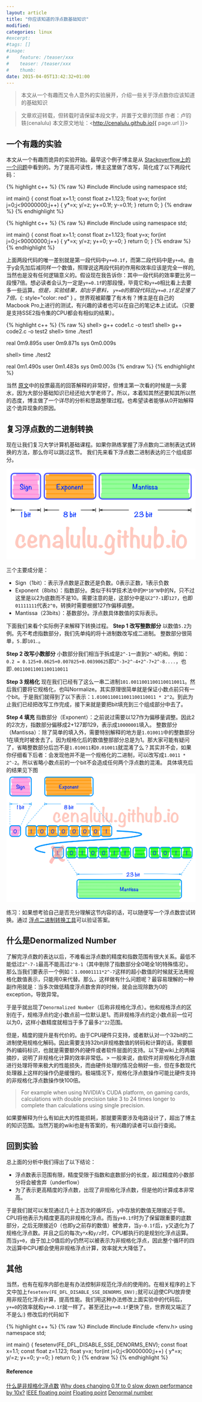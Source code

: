 ```yaml
---
layout: article
title: "你应该知道的浮点数基础知识"
modified:
categories: linux
#excerpt:
#tags: []
#image:
#    feature: /teaser/xxx
#    teaser: /teaser/xxx
#    thumb:
date: 2015-04-05T13:42:32+01:00
---
```



> 本文从一个有趣而又令人意外的实验展开，介绍一些关于浮点数你应该知道的基础知识


> 文章欢迎转载，但转载时请保留本段文字，并置于文章的顶部
> 作者：卢钧轶(cenalulu)
> 本文原文地址：<http://cenalulu.github.io{{ page.url }}>


## 一个有趣的实验

本文从一个有趣而诡异的实验开始。最早这个例子博主是从 [Stackoverflow上的一个问题](http://stackoverflow.com/questions/9314534/why-does-changing-0-1f-to-0-slow-down-performance-by-10x)中看到的。为了提高可读性，博主这里做了改写，简化成了以下两段代码：

{% highlight c++ %}
{% raw %}
#include <iostream>
#include <string>
using namespace std;

int main() {
    const float x=1.1;
    const float z=1.123;
    float y=x;
    for(int j=0;j<90000000;j++)
    {
        y*=x;
        y/=z;
        y+=0.1f;
        y-=0.1f;
    }
    return 0;
}
{% endraw %}
{% endhighlight %}

{% highlight c++ %}
{% raw %}
#include <iostream>
#include <string>
using namespace std;

int main() {
    const float x=1.1;
    const float z=1.123;
    float y=x;
    for(int j=0;j<90000000;j++)
    {
        y*=x;
        y/=z;
        y+=0;
        y-=0;
    }
    return 0;
}
{% endraw %}
{% endhighlight %}

上面两段代码的唯一差别就是第一段代码中`y+=0.1f`，而第二段代码中是`y+=0`。由于y会先加后减同样一个数值，照理说这两段代码的作用和效率应该是完全一样的,当然也是没有任何逻辑意义的。假设现在我告诉你：其中一段代码的效率要比另一段慢7倍。想必读者会认为一定是`y+=0.1f`的那段慢，毕竟它和`y+=0`相比看上去要多一些运算。*但是，实验结果，却出乎意料， `y+=0`的那段代码比`y+=0.1f`足足慢了7倍。*{: style="color: red" } 。世界观被颠覆了有木有？博主是在自己的Macbook Pro上进行的测试，有兴趣的读者也可以在自己的笔记本上试试。（只要是支持SSE2指令集的CPU都会有相似的结果）。

{% highlight c++ %}
{% raw %}
shell> g++ code1.c -o test1
shell> g++ code2.c -o test2
shell> time ./test1

real    0m9.895s
user    0m9.871s
sys     0m0.009s

shell> time ./test2

real    0m1.490s
user    0m1.483s
sys     0m0.003s
{% endraw %}
{% endhighlight %}

当然 [原文](http://stackoverflow.com/questions/9314534/why-does-changing-0-1f-to-0-slow-down-performance-by-10x)中的投票最高的回答解释的非常好，但博主第一次看的时候是一头雾水，因为大部分基础知识已经还给大学老师了。所以，本着知其然还要知其所以然的态度，博主做了一个详尽的分析和思路整理过程。也希望读者能够从0开始解释这个诡异现象的原因。


## 复习浮点数的二进制转换

现在让我们复习大学计算机基础课程。如果你熟练掌握了浮点数向二进制表达式转换的方法，那么你可以跳过这节。
我们先来看下浮点数二进制表达的三个组成部分。

![float_exponent](/images/linux/float/float.png)

三个主要成分是：

- Sign（1bit）：表示浮点数是正数还是负数。0表示正数，1表示负数
- Exponent（8bits）：指数部分。类似于科学技术法中的`M*10^N`中的N，只不过这里是以2为底数而不是10。需要注意的是，这部分中是以`2^7-1`即`127`，也即`01111111`代表`2^0`，转换时需要根据127作偏移调整。
- Mantissa（23bits）：基数部分。浮点数具体数值的实际表示。

下面我们来看个实际例子来解释下转换过程。
**Step 1 改写整数部分**
以数值`5.2`为例。先不考虑指数部分，我们先单纯的将十进制数改写成二进制。
整数部分很简单，`5.`即`101.`。

**Step 2 改写小数部分**
小数部分我们相当于拆成是`2^-1`一直到`2^-N`的和。例如：
`0.2 = 0.125+0.0625+0.007825+0.00390625`即`2^-3+2^-4+2^-7+2^-8....`，也即`.00110011001100110011`

**Step 3 规格化**
现在我们已经有了这么一串二进制`101.00110011001100110011`。然后我们要将它规格化，也叫Normalize。其实原理很简单就是保证小数点前只有一个bit。于是我们就得到了以下表示：`1.0100110011001100110011 * 2^2`。到此为止我们已经把改写工作完成，接下来就是要把bit填充到三个组成部分中去了。

**Step 4 填充**
指数部分（Exponent）：之前说过需要以127作为偏移量调整。因此2的2次方，指数部分偏移成2+127即129，表示成`10000001`填入。
整数部分（Mantissa）：除了简单的填入外，需要特别解释的地方是`1.010011`中的整数部分1在填充时被舍去了。因为规格化后的数值整部部分总是为1。那大家可能有疑问了，省略整数部分后岂不是`1.010011`和`0.010011`就混淆了么？其实并不会，如果你仔细看下后者：会发现他并不是一个规格化的二进制，可以改写成`1.0011 * 2^-2`。所以省略小数点前的一个bit不会造成任何两个浮点数的混淆。
具体填充后的结果见下图
![float_exponent](/images/linux/float/float2.png)

练习：如果想考验自己是否充分理解这节内容的话，可以随便写一个浮点数尝试转换。通过 [浮点二进制转换工具](http://www.h-schmidt.net/FloatConverter/IEEE754.html)可以验证答案。

## 什么是Denormalized Number

了解完浮点数的表达以后，不难看出浮点数的精度和指数范围有很大关系。最低不能低过`2^-7-1`最高不能高过`2^8-1`（其中剔除了指数部分全0喝全1的特殊情况）。那么当我们要表示一个例如：`1.00001111*2^-7`这样的超小数值的时候就无法用规格化数值表示，只能用0来代替。那么，这样做有什么问题呢？最容易理解的一种副作用就是：当多次做低精度浮点数舍弃的时候，就会出现除数为0的exception，导致异常。

于是乎就出现了`Denormalized Number`（后称非规格化浮点）。他和规格浮点的区别在于，规格浮点约定小数点前一位默认是1。而非规格浮点约定小数点前一位可以为0，这样小数精度就相当于多了最多`2^22`范围。

但是，精度的提升是有代价的。由于CPU硬件只支持，或者默认对一个32bit的二进制使用规格化解码。因此需要支持32bit非规格数值的转码和计算的话，需要额外的编码标识，也就是需要额外的硬件或者软件层面的支持。以下是wiki上的两端摘抄，说明了非规格化计算的效率非常低。> 一般来说，由软件对非规格化浮点数进行处理将带来极大的性能损失，而由硬件处理的情况会稍好一些，但在多数现代处理器上这样的操作仍是缓慢的。极端情况下，规格化浮点数操作可能比硬件支持的非规格化浮点数操作快100倍。

> For example when using NVIDIA's CUDA platform, on gaming cards, calculations with double precision take 3 to 24 times longer to complete than calculations using single precision.

如果要解释为什么有如此大的性能损耗，那就要需要涉及电路设计了，超出了博主的知识范围。当然万能的wiki也是有答案的，有兴趣的读者可以自行查阅。



## 回到实验

总上面的分析中我们得出了以下结论：

- 浮点数表示范围有限，精度受限于指数和底数部分的长度，超过精度的小数部分将会被舍弃（underflow）
- 为了表示更高精度的浮点数，出现了非规格化浮点数，但是他的计算成本非常高。

于是我们就可以发现通过几十上百次的循环后，y中存放的数值无限接近于零。CPU将他表示为精度更高的非规格化浮点。而当`y+0.1f`时为了保留跟重要的底数部分，之后无限接近0（也即y之前存的数值）被舍弃，当`y-0.1f`后，y又退化为了规格化浮点数。并且之后的每次`y*x`和`y/z`时，CPU都执行的是规划化浮点运算。
而当`y+0`，由于加上0值后的y仍然可以被表示为非规格化浮点，因此整个循环的四次运算中CPU都会使用非规格浮点计算，效率就大大降低了。


## 其他

当然，也有在程序内部也是有办法控制非规范化浮点的使用的。在相关程序的上下文中加上`fesetenv(FE_DFL_DISABLE_SSE_DENORMS_ENV);`就可以迫使CPU放弃使用非规范化浮点计算，提高性能。我们用这种办法修改上面实验中的代码后，`y+=0`的效率就和`y+=0.1f`就一样了。甚至还比`y+=0.1f`更快了些，世界观又端正了不是么:) 修改后的代码如下

{% highlight c++ %}
{% raw %}
#include <iostream>
#include <string>
#include <fenv.h>
using namespace std;

int main() {
    fesetenv(FE_DFL_DISABLE_SSE_DENORMS_ENV);
    const float x=1.1;
    const float z=1.123;
    float y=x;
    for(int j=0;j<90000000;j++)
    {
        y*=x;
        y/=z;
        y+=0;
        y-=0;
    }
    return 0;
}
{% endraw %}
{% endhighlight %}


#### Reference

[什么是非规格化浮点数](http://baike.baidu.com/link?url=TRqZW2vNWEMkeMpk9npS7IoIo3wspFFIM5XoelAGvHLqG-NaiQrLAHmGIlOaPW0WGhPJfVwfVWS2JIb0xpRH0_)
[Why does changing 0.1f to 0 slow down performance by 10x?](http://stackoverflow.com/questions/9314534/why-does-changing-0-1f-to-0-slow-down-performance-by-10x)
[IEEE floating point](http://en.wikipedia.org/wiki/IEEE_floating_point)
[Floating point](http://en.wikipedia.org/wiki/Floating_point#Floating-point_arithmetic_operations)
[Denormal number](http://en.wikipedia.org/wiki/Denormal_number)
